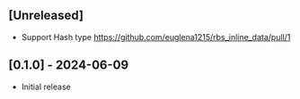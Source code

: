 ## [Unreleased]

- Support Hash type https://github.com/euglena1215/rbs_inline_data/pull/1

## [0.1.0] - 2024-06-09

- Initial release
